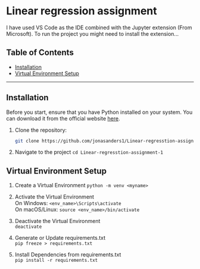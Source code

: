 # Linear regression assignment

I have used VS Code as the IDE combined with the Jupyter extension (From Microsoft). To run the project you might need to install the extension...

## Table of Contents

- [Installation](#installation)
- [Virtual Environment Setup](#virtual-environment-setup)

---

## Installation

Before you start, ensure that you have Python installed on your system. You can download it from the official website [here](https://www.python.org/downloads/).

1. Clone the repository:

   ```bash
   git clone https://github.com/jonasanders1/Linear-regresstion-assignment-1.git

2. Navigate to the project
  ``` cd Linear-regresstion-assignment-1 ```

## Virtual Environment Setup
1.  Create a Virtual Environment
``` python -m venv <myname> ```

3. Activate the Virtual Environment
\
On Windows:
``` <env_name>\Scripts\activate ```
\
On macOS/Linux:
``` source <env_name>/bin/activate ```

4. Deactivate the Virtual Environment \
``` deactivate ```

5. Generate or Update requirements.txt \
``` pip freeze > requirements.txt ```

6. Install Dependencies from requirements.txt \
``` pip install -r requirements.txt ```